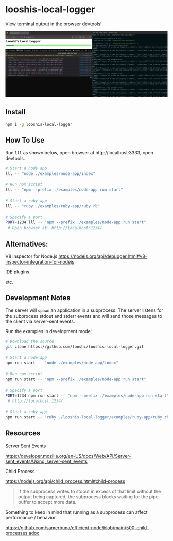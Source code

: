 # looshis-local-logger
View terminal output in the browser devtools!

![browser next to terminal](https://github.com/looshi/looshis-local-logger/blob/main/examples/example.png)


## Install
```sh
npm i -g looshis-local-logger
```

## How To Use
Run `lll` as shown below, open browser at http://localhost:3333, open devtools.

```sh
# Start a node app
lll -- "node ./examples/node-app/index"

# Run npm script
lll -- "npm --prefix ./examples/node-app run start"

# Start a ruby app
lll -- "ruby ./examples/ruby-app/ruby.rb"

# Specify a port
PORT=1234 lll -- "npm --prefix ./examples/node-app run start"
 # Open browser at: http://localhost:1234/
```

## Alternatives:

V8 inspector for Node.js
https://nodejs.org/api/debugger.html#v8-inspector-integration-for-nodejs

IDE plugins

etc.

## Development Notes
The server will `spawn` an application in a subprocess.  The server listens for the subprocess stdout and stderr events and will send those messages to the client via server-sent events.

Run the examples in development mode:

```sh
# Download the source
git clone https://github.com/looshi/looshis-local-logger.git

# Start a node app
npm run start -- "node ./examples/node-app/index"

# Run npm script
npm run start -- "npm --prefix ./examples/node-app run start"

# Specify a port
PORT=1234 npm run start -- "npm --prefix ./examples/node-app run start"
 # http://localhost:1234/

# Start a ruby app
npm run start -- "ruby ./looshis-local-logger/examples/ruby-app/ruby.rb"

```

## Resources

Server Sent Events

https://developer.mozilla.org/en-US/docs/Web/API/Server-sent_events/Using_server-sent_events

Child Process

https://nodejs.org/api/child_process.html#child-process

> If the subprocess writes to stdout in excess of that limit without the output being captured, the subprocess blocks waiting for the pipe buffer to accept more data.

Something to keep in mind that running as a subprocess can affect performance / behavior.

https://github.com/samerbuna/efficient-node/blob/main/500-child-processes.adoc

